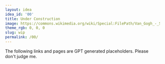 ```yaml
---
layout: idea
idea_id: '00'
title: Under Construction
image: https://commons.wikimedia.org/wiki/Special:FilePath/Van_Gogh_-_Starry_Night_-_Google_Art_Project.jpg
theme_rgb: 0, 0, 0
slug: wip
permalink: /00/
---
```


The following links and pages are GPT generated placeholders. Please don't judge me.